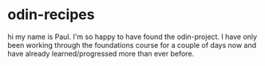 # odin-recipes

hi my name is Paul.  I'm so happy to have found the odin-project. 
I have only been working through the foundations course for a couple of days now and have already learned/progressed more than ever before. 

